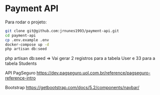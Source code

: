 # Payment API

Para rodar o projeto: 

```bash
git clone git@github.com:jrnunes1993/payment-api.git
cd payment-api
cp .env.example .env
docker-compose up -d
php artisan db:seed
```

php artisan db:seed => Vai gerar 2 registros para a tabela User e 33 para a tabela Students

API PagSeguro
  https://dev.pagseguro.uol.com.br/reference/pagseguro-reference-intro

Bootstrap
  https://getbootstrap.com/docs/5.2/components/navbar/